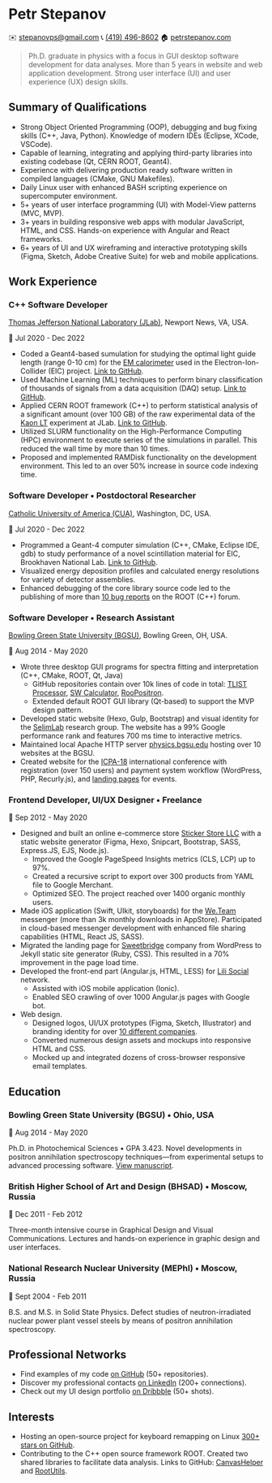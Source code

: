 Petr Stepanov
=============

✉️ [stepanovps@gmail.com](mailto:stepanovps@gmail.com)
📞 [(419) 496-8602](tel:+14194968602)
🏠 [petrstepanov.com](https://petrstepanov.com/)

> Ph.D. graduate in physics with a focus in GUI desktop software development for data analyses. More than 5 years in website and web application development. Strong user interface (UI) and user experience (UX) design skills.


Summary of Qualifications
-------------------------

* Strong Object Oriented Programming (OOP), debugging and bug fixing skills (C++, Java, Python). Knowledge of modern IDEs (Eclipse, XCode, VSCode).
* Capable of learning, integrating and applying third-party libraries into existing codebase (Qt, CERN ROOT, Geant4).
* Experience with delivering production ready software written in compiled languages (CMake, GNU Makefiles).
* Daily Linux user with enhanced BASH scripting experience on supercomputer environment.
* 5+ years of user interface programming (UI) with Model-View patterns (MVC, MVP).
* 3+ years in building responsive web apps with modular JavaScript, HTML, and CSS. Hands-on experience with Angular and React frameworks.
* 6+ years of UI and UX wireframing and interactive prototyping skills (Figma, Sketch, Adobe Creative Suite) for web and mobile applications.


Work Experience
---------------

### C++ Software Developer
[Thomas Jefferson National Laboratory (JLab)](https://www.jlab.org/), Newport News, VA, USA.

📅 Jul 2020 - Dec 2022

* Coded a Geant4-based sumulation for studying the optimal light guide length (range 0-10 cm) for the [EM calorimeter](https://wiki.jlab.org/cuawiki/index.php/Electron-Ion_Collider_Detectors:_EEEMCal) used in the Electron-Ion-Collider (EIC) project. [Link to GitHub](https://github.com/petrstepanov/light-guides).
* Used Machine Learning (ML) techniques to perform binary classification of thousands of signals from a data acquisition (DAQ) setup. [Link to GitHub](https://github.com/petrstepanov/dual-readout-tmva).
* Applied CERN ROOT framework (C++) to perform statistical analysis of a significant amount (over 100 GB) of the raw experimental data of the [Kaon LT](https://redmine.jlab.org/projects/kltexp/wiki) experiment at JLab. [Link to GitHub](https://github.com/petrstepanov/kaonlt-fit).
* Utilized SLURM functionality on the High-Performance Computing (HPC) environment to execute series of the simulations in parallel. This reduced the wall time by more than 10 times.
* Proposed and implemented RAMDisk functionality on the development environment. This led to an over 50% increase in source code indexing time.

### Software Developer • Postdoctoral Researcher
[Catholic University of America (CUA)](https://www.catholic.edu/index.html), Washington, DC, USA.

📅 Jul 2020 - Dec 2022

* Programmed a Geant-4 computer simulation (C++, CMake, Eclipse IDE, gdb) to study performance of a novel scintillation material for EIC, Brookhaven National Lab. [Link to GitHub](https://github.com/petrstepanov/geant4-glass).
* Visualized energy deposition profiles and calculated energy resolutions for variety of detector assemblies.
* Enhanced debugging of the core library source code led to the publishing of more than [10 bug reports](https://root-forum.cern.ch/u/petrstepanov/activity/topics) on the ROOT (C++) forum.

### Software Developer • Research Assistant
[Bowling Green State University (BGSU)](https://www.bgsu.edu/), Bowling Green, OH, USA.

📅 Aug 2014 - May 2020

* Wrote three desktop GUI programs for spectra fitting and interpretation (C++, CMake, ROOT, Qt, Java)
  * GitHub repositories contain over 10k lines of code in total: [TLIST Processor](https://github.com/petrstepanov/tlist-processor), [SW Calculator](https://github.com/petrstepanov/sw-calculator), [RooPositron](https://github.com/petrstepanov/roopositron).
  * Extended default ROOT GUI library (Qt-based) to support the MVP design pattern.
* Developed static website (Hexo, Gulp, Bootstrap) and visual identity for the [SelimLab](http://physics.bgsu.edu/selimlab/) research group. The website has a 99% Google performance rank and features 700 ms time to interactive metrics.
* Maintained local Apache HTTP server [physics.bgsu.edu](https://physics.bgsu.edu/) hosting over 10 websites at the BGSU.
* Created website for the [ICPA-18](https://physics.bgsu.edu/icpa18/) international conference with registration (over 150 users) and payment system workflow (WordPress, PHP, Recurly.js), and [landing pages](https://physics.bgsu.edu/IWZnO_2020/index.html) for events.

### Frontend Developer, UI/UX Designer • Freelance

📅 Sep 2012 - May 2020

* Designed and built an online e-commerce store [Sticker Store LLC](https://bimmersticker.store/) with a static website generator (Figma, Hexo, Snipcart, Bootstrap, SASS, Express.JS, EJS, Node.js).
  * Improved the Google PageSpeed Insights metrics (CLS, LCP) up to 97%.
  * Created a recursive script to export over 300 products from YAML file to Google Merchant.
  * Optimized SEO. The project reached over 1400 organic monthly users.
* Made iOS application (Swift, UIkit, storyboards) for the [We.Team](https://we.team/en/) messenger (more than 3k monthly downloads in AppStore). Participated in cloud-based messenger development with enhanced file sharing capabilities (HTML, React JS, SASS).
* Migrated the landing page for [Sweetbridge](https://sweetbridge.com/) company from WordPress to Jekyll static site generator (Ruby, CSS). This resulted in a 70% improvement in the page load time.
* Developed the front-end part (Angular.js, HTML, LESS) for [Lili Social](https://myli.li/) network.
  * Assisted with iOS mobile application (Ionic).
  * Enabled SEO crawling of over 1000 Angular.js pages with Google bot.
* Web design.
  * Designed logos, UI/UX prototypes (Figma, Sketch, Illustrator) and branding identity for over [10 different companies](https://dribbble.com/petrstepanov).
  * Converted numerous design assets and mockups into responsive HTML and CSS.
  * Mocked up and integrated dozens of cross-browser responsive email templates.




Education
---------


### Bowling Green State University (BGSU) • Ohio, USA

📅 Aug 2014 - May 2020

Ph.D. in Photochemical Sciences • GPA 3.423. Novel developments in positron annihilation spectroscopy techniques—from experimental setups to advanced processing software. [View manuscript](https://petrstepanov.com/static/petr-stepanov-dissertation-latest.pdf).

### British Higher School of Art and Design (BHSAD) • Moscow, Russia

📅 Dec 2011 - Feb 2012

Three-month intensive course in Graphical Design and Visual Communications. Lectures and hands-on experience in graphic design and user interfaces.

### National Research Nuclear University (MEPhI) • Moscow, Russia

📅 Sept 2004 - Feb 2011

B.S. and M.S. in Solid State Physics. Defect studies of neutron-irradiated nuclear power plant vessel steels by means of positron annihilation spectroscopy.



Professional Networks
---------------------

* Find examples of my code [on GitHub](https://github.com/petrstepanov/) (50+ repositories).
* Discover my professional contacts [on LinkedIn](https://www.linkedin.com/in/petrstepanov/en/) (200+ connections).
* Check out my UI design portfolio [on Dribbble](https://dribbble.com/petrstepanov) (50+ shots).


Interests
---------

* Hosting an open-source project for keyboard remapping on Linux [300+ stars on GitHub](https://github.com/petrstepanov/gnome-macos-remap).
* Contributing to the C++ open source framework ROOT. Created two shared libraries to facilitate data analysis. Links to GitHub: [CanvasHelper](https://petrstepanov.com/root-canvas-helper/) and [RootUtils](https://petrstepanov.com/root-utils/).
